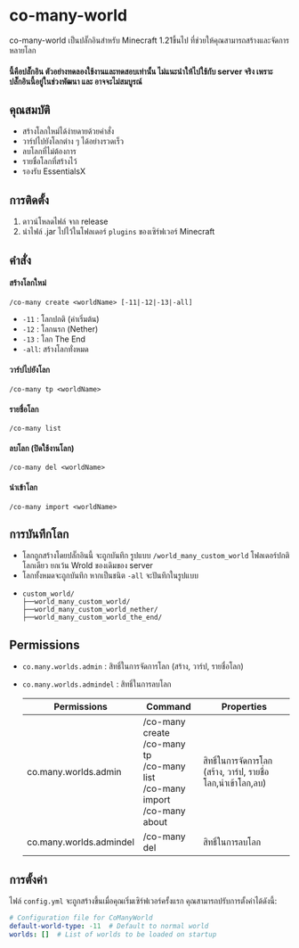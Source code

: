 # co-many-world

co-many-world เป็นปลั๊กอินสำหรับ Minecraft 1.21ขี้นไป ที่ช่วยให้คุณสามารถสร้างและจัดการหลายโลก
#### นี้คือปลั๊กอิน ตัวอย่างทดลองใช้งานและทดสอบเท่านั้น ไม่แนะนำให้ไปใช้กับ server จริง เพราะปลั๊กอินนี้อยู่ในช่วงพัฒนา และ อาจจะไม่สมบูรณ์
## คุณสมบัติ

- สร้างโลกใหม่ได้ง่ายดายด้วยคำสั่ง
- วาร์ปไปยังโลกต่าง ๆ ได้อย่างรวดเร็ว
- ลบโลกที่ไม่ต้องการ
- รายชื่อโลกที่สร้างไว้
- รองรับ EssentialsX

## การติดตั้ง

1. ดาวน์โหลดไฟล์ จาก release
2. นำไฟล์ .jar ไปไว้ในโฟลเดอร์ `plugins` ของเซิร์ฟเวอร์ Minecraft

## คำสั่ง

#### สร้างโลกใหม่
`/co-many create <worldName> [-11|-12|-13|-all]`
- `-11` : โลกปกติ (ค่าเริ่มต้น)
- `-12` : โลกนรก (Nether)
- `-13` : โลก The End
- `-all`: สร้างโลกทั่งหมด

#### วาร์ปไปยังโลก
`/co-many tp <worldName>`
#### รายชื่อโลก
`/co-many list`
#### ลบโลก (ปิดใช้งานโลก)
`/co-many del <worldName>`
#### นำเข้าโลก
`/co-many import <worldName>`

## การบันทึกโลก
- โลกถูกสร้างโดยปลั๊กอินนี้ จะถูกบันทึก รูปแบบ `/world_many_custom_world` โฟลเดอร์ปกติ โลกเดียว ยกเว้น Wrold ของเดิมของ server
- โลกทั้งหมดจะถูกบันทึก หากเป็นชนิต `-all` จะปันทึกในรูปแบบ
- ```text
  custom_world/
  ├──world_many_custom_world/
  ├──world_many_custom_world_nether/
  ├──world_many_custom_world_the_end/
## Permissions

- `co.many.worlds.admin` : สิทธิ์ในการจัดการโลก (สร้าง, วาร์ป, รายชื่อโลก)
- `co.many.worlds.admindel` : สิทธิ์ในการลบโลก

  | Permissions             | Command                                                                                         | Properties                                                 |
  |-------------------------|-------------------------------------------------------------------------------------------------|----------------------------------------------|
  | co.many.worlds.admin    | /co-many create <br/>/co-many tp <br/> /co-many list <br/> /co-many import <br/> /co-many about | สิทธิ์ในการจัดการโลก (สร้าง, วาร์ป, รายชื่อโลก,นำเข้าโลก,ลบ) |
  | co.many.worlds.admindel | /co-many del <worldName>                                                                        | สิทธิ์ในการลบโลก      |                                      |


## การตั้งค่า

ไฟล์ `config.yml` จะถูกสร้างขึ้นเมื่อคุณเริ่มเซิร์ฟเวอร์ครั้งแรก คุณสามารถปรับการตั้งค่าได้ดังนี้:

```yaml
# Configuration file for CoManyWorld
default-world-type: -11  # Default to normal world
worlds: []  # List of worlds to be loaded on startup
